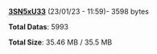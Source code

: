 [**3SN5xU33**](/data/3SN5xU33.txt) (23/01/23 - 11:59)- 3598 bytes

**Total Datas**: 5993

**Total Size**: 35.46 MB / 35.5 MB